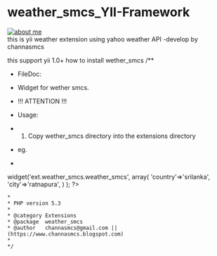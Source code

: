 # weather_smcs_YII-Framework
[![about me](http://1.bp.blogspot.com/-uCbV5XHcLO4/VAbzG1il9LI/AAAAAAAAAUQ/yMPccsaNa3o/s1600/wonder-logo.png)](http://channasmcs.blogspot.com/)<br/>
this is yii weather extension using yahoo weather API -develop by channasmcs

this support yii 1.0+
how to install wether_smcs
/**
 * FileDoc: 
 * Widget for wether smcs.
 * !!! ATTENTION !!!
 * Usage:
 * 1. Copy wether_smcs directory into the extensions directory
   
 * eg.
 * ```
  <?php
                $this->widget('ext.weather_smcs.weather_smcs',
                array(
                'country'=>'srilanka',
                'city'=>'ratnapura',
                )
        );
 ?>
 ```
 * 
 * PHP version 5.3
 * 
 * @category Extensions
 * @package  weather_smcs
 * @author   channasmcs@gmail.com || (https://www.channasmcs.blogspot.com)
 *
*/
